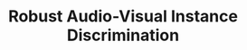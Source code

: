 ---
id:             2021-robust-xid
title:          "Robust Audio-Visual Instance Discrimination"
authors:        <b>Pedro Morgado</b>, Ishan Misra, Nuno Vasconcelos
venue:          IEEE/CVF Conf. on Computer Vision and Pattern Recognition (CVPR), 2021.
highlight:      Oral presentation
year:           "2021-03"
thumbnail:      assets/publications/2021-robust-xid/thumbnail.png
links:
    pdf:    	assets/publications/2021-robust-xid/cvpr21-robust-xid.pdf
    paper:      https://arxiv.org/abs/2103.15916
    video:      https://youtu.be/OjADJbvMCwI
    bibtex:     assets/publications/2021-robust-xid/ref.txt
---